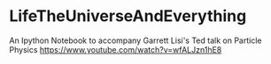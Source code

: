 # LifeTheUniverseAndEverything

An Ipython Notebook to accompany Garrett Lisi's Ted talk on Particle Physics https://www.youtube.com/watch?v=wfALJzn1hE8
